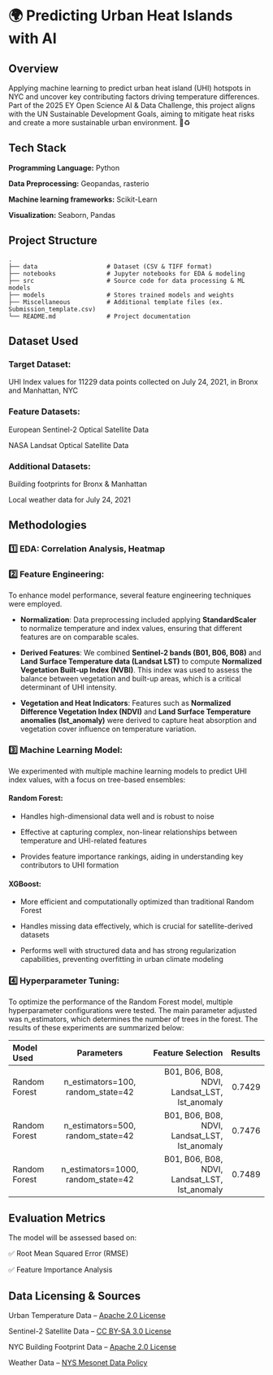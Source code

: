 # 🌍 Predicting Urban Heat Islands with AI

## Overview
Applying machine learning to predict urban heat island (UHI) hotspots in NYC and uncover key contributing factors driving temperature differences. Part of the 2025 EY Open Science AI & Data Challenge, this project aligns with the UN Sustainable Development Goals, aiming to mitigate heat risks and create a more sustainable urban environment. 🚀♻️ 

## Tech Stack 
**Programming Language:** Python

**Data Preprocessing:** Geopandas, rasterio

**Machine learning frameworks:** Scikit-Learn

**Visualization:** Seaborn, Pandas

## Project Structure
    .
    ├── data                   # Dataset (CSV & TIFF format)
    ├── notebooks              # Jupyter notebooks for EDA & modeling
    ├── src                    # Source code for data processing & ML models
    ├── models                 # Stores trained models and weights
    ├── Miscellaneous          # Additional template files (ex. Submission_template.csv)
    └── README.md              # Project documentation
    

## Dataset Used
### Target Dataset: 
UHI Index values for 11229 data points collected on July 24, 2021, in Bronx and Manhattan, NYC

### Feature Datasets:
European Sentinel-2 Optical Satellite Data

NASA Landsat Optical Satellite Data

### Additional Datasets:
Building footprints for Bronx & Manhattan

Local weather data for July 24, 2021


## Methodologies

### 1️⃣ EDA: Correlation Analysis, Heatmap



### 2️⃣ Feature Engineering:

To enhance model performance, several feature engineering techniques were employed.

* **Normalization**: Data preprocessing included applying **StandardScaler** to normalize temperature and index values, ensuring that different features are on comparable scales.

* **Derived Features**: We combined **Sentinel-2 bands (B01, B06, B08)** and **Land Surface Temperature data (Landsat LST)** to compute **Normalized Vegetation Built-up Index (NVBI)**. This index was used to assess the balance between vegetation and built-up areas, which is a critical determinant of UHI intensity.

* **Vegetation and Heat Indicators**: Features such as **Normalized Difference Vegetation Index (NDVI)** and **Land Surface Temperature anomalies (lst_anomaly)** were derived to capture heat absorption and vegetation cover influence on temperature variation.



### 3️⃣ Machine Learning Model:

We experimented with multiple machine learning models to predict UHI index values, with a focus on tree-based ensembles:

#### Random Forest:
* Handles high-dimensional data well and is robust to noise

* Effective at capturing complex, non-linear relationships between temperature and UHI-related features

* Provides feature importance rankings, aiding in understanding key contributors to UHI formation

#### XGBoost:
* More efficient and computationally optimized than traditional Random Forest

* Handles missing data effectively, which is crucial for satellite-derived datasets
   
* Performs well with structured data and has strong regularization capabilities, preventing overfitting in urban climate modeling


### 4️⃣ Hyperparameter Tuning:

To optimize the performance of the Random Forest model, multiple hyperparameter configurations were tested. The main parameter adjusted was n_estimators, which determines the number of trees in the forest. The results of these experiments are summarized below:

| Model Used |  Parameters  | Feature Selection | Results |
|:-----------|:-----------:|---------------------:|------:|
| Random Forest  | n_estimators=100, random_state=42 | B01, B06, B08, NDVI, Landsat_LST, lst_anomaly | 0.7429 |
| Random Forest  | n_estimators=500, random_state=42 | B01, B06, B08, NDVI, Landsat_LST, lst_anomaly | 0.7476 |
| Random Forest  | n_estimators=1000, random_state=42 | B01, B06, B08, NDVI, Landsat_LST, lst_anomaly | 0.7489 |



## Evaluation Metrics
The model will be assessed based on:

✅ Root Mean Squared Error (RMSE)

✅ Feature Importance Analysis


## Data Licensing & Sources

Urban Temperature Data – [Apache 2.0 License](https://github.com/CenterForOpenScience/cos.io/blob/master/LICENSE)

Sentinel-2 Satellite Data – [CC BY-SA 3.0 License](https://creativecommons.org/licenses/by-sa/3.0/igo/)

NYC Building Footprint Data – [Apache 2.0 License](https://github.com/CityOfNewYork/nyc-geo-metadata#Apache-2.0-1-ov-file)

Weather Data – [NYS Mesonet Data Policy](https://nysmesonet.org/documents/NYS_Mesonet_Data_Access_Policy.pdf)




